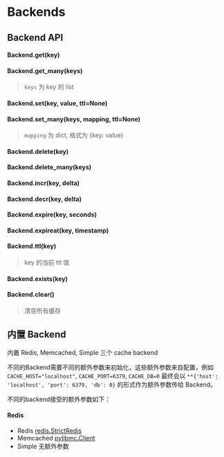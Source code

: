# Backends

## Backend API

#### Backend.get(key)

#### Backend.get_many(keys)

> `keys` 为 key 的 list

#### Backend.set(key, value, ttl=None)

#### Backend.set_many(keys, mapping, ttl=None)

> `mapping` 为 dict, 格式为 {key: value}

#### Backend.delete(key)

#### Backend.delete_many(keys)

#### Backend.incr(key, delta)

#### Backend.decr(key, delta)

#### Backend.expire(key, seconds)

#### Backend.expireat(key, timestamp)

#### Backend.ttl(key)

> key 的当前 ttl 值

#### Backend.exists(key)

#### Backend.clear()

> 清空所有缓存

## 内置 Backend

内置 Redis, Memcached, Simple 三个 cache backend

不同的Backend需要不同的额外参数来初始化，这些额外参数来自配置，例如 `CACHE_HOST="localhost"`, `CACHE_PORT=6379`, `CACHE_DB=0` 最终会以 `**{'host': 'localhost', 'port': 6379, 'db': 0}` 的形式作为额外参数传给 Backend。

不同的backend接受的额外参数如下：

#### Redis

- Redis [redis.StrictRedis](https://github.com/andymccurdy/redis-py/blob/5109cb4f6b610e8d5949716a16435afbbf35075a/redis/client.py#L490)
- Memcached [pylibmc.Client](http://sendapatch.se/projects/pylibmc/reference.html)
- Simple 无额外参数
